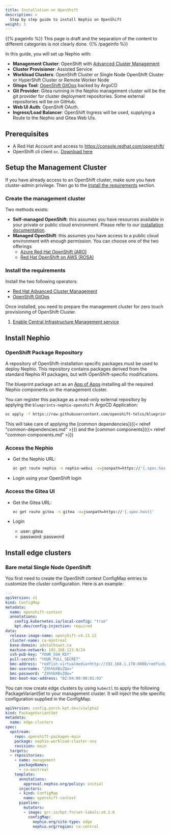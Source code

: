 ```yaml
---
title: Installation on OpenShift
description: >
  Step by step guide to install Nephio on OpenShift
weight: 3
---
```


{{% pageinfo %}}
This page is draft and the separation of the content to different categories is not clearly done. 
{{% /pageinfo %}}


In this guide, you will set up Nephio with:

- **Management Cluster**: OpenShift with [Advanced Cluster Management](https://www.redhat.com/en/technologies/management/advanced-cluster-management)
- **Cluster Provisioner**: Assisted Service
- **Workload Clusters**: OpenShift Cluster or Single Node OpenShift Cluster or HyperShift Cluster or Remote Worker Node
- **Gitops Tool**: [OpenShift GitOps](https://www.redhat.com/en/technologies/cloud-computing/openshift/gitops) backed by
  ArgoCD
- **Git Provider**: Gitea running in the Nephio management cluster will be the git provider for cluster deployment
  repositories. Some external repositories will be  on GitHub.
- **Web UI Auth**: OpenShift OAuth.
- **Ingress/Load Balancer**: OpenShift Ingress will be used, supplying a Route to the Nephio and Gitea Web UIs.

## Prerequisites

- A Red Hat Account and access to https://console.redhat.com/openshift/
- OpenShift cli client `oc`. [Download here](https://console.redhat.com/openshift/downloads)

## Setup the Management Cluster

If you have already access to an OpenShift cluster, make sure you have cluster-admin privilege. Then go to the
[Install the requirements](#install-the-requirements) section.

### Create the management cluster
Two methods exists: 

 - **Self-managed OpenShift**: this assumes you have resources available in your private or public cloud environment.
   Please refer to our [installation documentation](https://docs.openshift.com/container-platform/4.13/installing/index.html).
- **Managed OpenShift**: this assumes you have access to a public cloud environment with enough permission.
  You can choose one of the two offerings
  - [Azure Red Hat OpenShift (ARO)](https://www.redhat.com/en/technologies/cloud-computing/openshift/azure)
  - [Red Hat OpenShift on AWS (ROSA)](https://www.redhat.com/en/technologies/cloud-computing/openshift/aws)

### Install the requirements
Install the two following operators:

- [Red Hat Advanced Cluster Management](https://access.redhat.com/documentation/en-us/red_hat_advanced_cluster_management_for_kubernetes/2.8/html-single/install/index#installing-from-the-operatorhub)
- [OpenShift GitOps](https://docs.openshift.com/container-platform/4.13/cicd/gitops/installing-openshift-gitops.html#installing-gitops-operator-in-web-console_installing-openshift-gitops)

Once installed, you need to prepare the management cluster for zero touch provisioning of OpenShift Cluster.

1. [Enable Central Infrastructure Management service](https://access.redhat.com/documentation/en-us/red_hat_advanced_cluster_management_for_kubernetes/2.8/html/clusters/cluster_mce_overview?extIdCarryOver=true&sc_cid=701f2000001Css5AAC#enable-cim)

## Install Nephio

### OpenShift Package Repository

A repository of OpenShift-installation specific packages must be used to deploy Nephio. This repository contains
packages derived from the standard Nephio R1 packages, but with OpenShift-specific modifications.

The blueprint package act as an
[App of Apps](https://argo-cd.readthedocs.io/en/stable/operator-manual/cluster-bootstrapping/) installing all the
required Nephio components on the management cluster.

You can register this package as a read-only external repository by applying the `blueprints-nephio-openshift` ArgoCD
Application:

```bash
oc apply -f https://raw.githubusercontent.com/openshift-telco/blueprints-nephio-openshift/v1.0.1/nephio-mgnt/app-of-apps.yaml
```

This will take care of applying the [common dependencies]({{< relref "common-dependencies.md" >}}) and the [common components]({{< relref "common-components.md" >}})

### Access the Nephio

- Get the Nephio URL:
  ```bash
  oc get route nephio -n nephio-webui -o=jsonpath=https://'{.spec.host}'
  ```

- Login using your OpenShift login

### Access the Gitea UI

- Get the Gitea URL:
  ```bash
  oc get route gitea -n gitea -o=jsonpath=https://'{.spec.host}'
  ```

- Login
    - user: gitea
    - password: password

## Install edge clusters

### Bare metal Single Node OpenShift

You first need to create the OpenShift context ConfigMap entries to customize the cluster configuration. Here is an
example:

```yaml
---
apiVersion: v1
kind: ConfigMap
metadata:
  name: openshift-context
  annotations:
    config.kubernetes.io/local-config: "true"
    kpt.dev/config-injection: required
data:
  release-image-name: openshift-v4.13.12
  cluster-name: ca-montreal
  base-domain: adetalhouet.ca
  machine-network: 192.168.123.0/24
  ssh-pub-key: "YOUR_SSH_KEY"
  pull-secret: "YOUR_PULL_SECRET"
  bmc-address: "redfish-virtualmedia+http://192.168.1.170:8000/redfish/v1/Systems/c505d99e-bc2a-4690-89a5-463098de4d59"
  bmc-username: "ZXhhbXBsZQo="
  bmc-password: "ZXhhbXBsZQo="
  bmc-boot-mac-address: "02:04:00:00:01:03"
```

You can now create edge clusters by using `kubectl` to apply the following PackageVariantSet to your management cluster.
It will inject the site specific configuration supplied in the ConfigMap.

```yaml
apiVersion: config.porch.kpt.dev/v1alpha2
kind: PackageVariantSet
metadata:
  name: edge-clusters
spec:
  upstream:
    repo: openshift-packages-main
    package: nephio-workload-cluster-sno
    revision: main
  targets:
  - repositories:
    - name: management
      packageNames:
      - ca-montreal
    template:
      annotations:
        approval.nephio.org/policy: initial
      injectors:
      - kind: ConfigMap
        name: openshift-context
      pipeline:
        mutators:
        - image: gcr.io/kpt-fn/set-labels:v0.2.0
          configMap:
            nephio.org/site-type: edge
            nephio.org/region: ca-central
```
